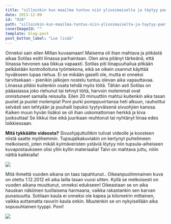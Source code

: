 ```yaml
---
title: "silloinkin kun maailma tuntuu niin ylivoimaiselta ja täytyy paeta paikalta."
date: 2013-12-09
id: "928"
path: "silloinkin-kun-maailma-tuntuu-niin-ylivoimaiselta-ja-taytyy-paeta-paikalta"
coverImageId: ""
template: blog-post
post_button_label: "Lue lisää"
---
```


Onneksi sain eilen Millan kuvaamaan! Maisema oli ihan mahtava ja pitkästä aikaa Sotilas esitti liinassa parhaintaan. Olen aina pitänyt tärkeänä, että liinassa hevonen saa liikkua vapaasti. Sotilas piti liinapuuhailua pitkään pelkästään kontrolloituna työntekona, eikä se oikein osannut käyttää hyväkseen lupaa riehua. Ei se mikään gaselli ole, mutta ei onneksi tarvitsekaan - pienikin jalkojen nostelu tuntuu olevan aika vapauttavaa. Liinassa pitäisi kuitenkin osata tehdä myös töitä. Tähän asti Sotilas on pääasiassa joko riehunut tai tehnyt töitä, harvoin molemmat ovat onnistuneet samalla reissulla. Eilen 20 minuuttiin mahtui kuitenkin aika tasan puolet ja puolet molempia! Poni purki pomppuvirtansa heti alkuun, rauhoittui selvästi sen tehtyään ja puuhaili lopuksi tyytyväisenä sivuohjien kanssa. Kaiken muun hyvän lisäksi se oli ihan uskomattoman herkkä ja kiva juoksuttaa! Se liikkui itse eikä juurikaan reuhtonut tai nyhtänyt liinaa edes loikkiessaan.

**Mitä tykkäätte videosta?** Sivuohjajuttulitkin tulivat videolle ja koosteen niistä saatte myöhemmin. Tupsujalkakuviakin on kertynyt puhelimeen melkoisesti, joten mikäli kylmäveristen ystäviä löytyy niin tupsula-aiheiseen kuvapostaukseen olisi yllin kyllin materiaalia! Talvi on mahtava juttu, niiiin nättiä kaikkialla!

[![](/images/muutos2.jpg)](http://3.bp.blogspot.com/-dGhlfUSBODs/UqYdySMTGrI/AAAAAAAAHkw/PLFao0ebxLI/s1600/muutos2.jpg)

Mitä ihmettä vuoden aikana on taas tapahtunut.. Oikeanpuolimmainen kuva on otettu 1.12.2012 eli aika lailla tasan vuosi sitten. Kyllä se melkoisesti on vuoden aikana muuttunut, onneksi edukseen! Oikeastaan se on aika hauskan näköinen tuollaisena harmaana, vaikka rakastankin sen karvan punaisuutta. Sotilaan kaula ei onneksi ole kapea ja kilometrin mittainen, vaikka auttamatta ravurin kaula onkin. Muutenkin se on nykyisellään aika sopusuhtainen tyyppi. Poni!

[![](/images/ak_uusi.jpg)](http://2.bp.blogspot.com/-BbGsVOuHUds/UqYdzOtb9JI/AAAAAAAAHk0/d5IKAfU5zuE/s1600/ak_uusi.jpg)
